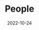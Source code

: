 ---
title: People
date: 2022-10-24

type: landing

sections:
  - block: people
    content:
      title: Meet the Team
      # Choose which groups/teams of users to display.
      #   Edit `user_groups` in each user's profile to add them to one or more of these groups.
      user_groups:
          - Teacher
          - Master
          - PhD
          - Graduated
      sort_by: Params.last_name
      sort_ascending: true
    design:
      show_interests: false
      show_role: true
      show_social: true
---